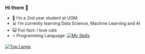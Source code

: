 ### Hi there 👋

- 🔭 I’m a 2nd year student at UGM
- 📊 I’m currently learning Data Science, Machine Learning and AI
- 🙀 Fun fact: I love cats 
- ⭐️ Programming Language:
  [![My Skills](https://skillicons.dev/icons?i=py,js,cpp,pytorch,docker)](https://skillicons.dev)

[![Top Langs](https://github-readme-stats.vercel.app/api/top-langs/?username=anuraghazra&layout=donut)](https://github.com/anuraghazra/github-readme-stats)

<!--
**dzakyjl/dzakyjl** is a ✨ _special_ ✨ repository because its `README.md` (this file) appears on your GitHub profile.

Here are some ideas to get you started:

- 🔭 I’m currently working on ...
- 🌱 I’m currently learning ...
- 👯 I’m looking to collaborate on ...
- 🤔 I’m looking for help with ...
- 💬 Ask me about ...
- 📫 How to reach me: ...
- 😄 Pronouns: ...
- ⚡ Fun fact: ...
-->
